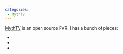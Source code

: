 ```yaml
---
categories:
 - MythTV
---
```

[MythTV](http://www.mythtv.org/) is an open source PVR. I has a bunch of
pieces:

-   <Mysql>
-   <Apache>
-   <Lirc>

